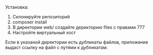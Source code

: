 Установка:</br>
1) Склонируйте репозиторий
2) composer install
3) В директории web/ создайте дерикторию files с правами 777
4) Настройте виртуальный хост

Если в указаной директории есть дубликаты файлов, приложение выдаст ссылку на файл с путями к дубликатам.
